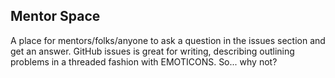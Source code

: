 ## Mentor Space

A place for mentors/folks/anyone to ask a question in the issues section and get an answer. GitHub issues is great for writing, describing outlining problems in a threaded fashion with EMOTICONS. So... why not?
